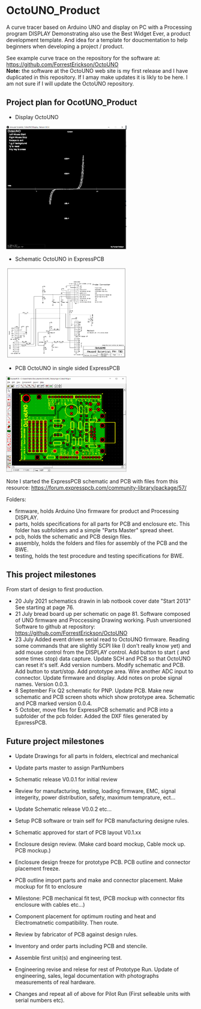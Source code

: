 # OctoUNO_Product
A curve tracer based on Arduino UNO and display on PC with a Processing program DISPLAY
Demonstrating also use the Best Widget Ever, a product development template. And idea for a template for doucmentation to help beginners when developing a project / product.

See example curve trace on the repository for the software at: https://github.com/ForrestErickson/OctoUNO  
**Note:** the software at the OctoUNO web site is my first release and I have duplicated in this repository. If I amay make updates it is likly to be here. I am not sure if I will update the OctoUNO repository.

## Project plan for OcotUNO_Product
- Display OctoUNO
<img alt= "Display OctoUNO" src="https://github.com/ForrestErickson/OctoUNO/blob/main/ScreenShotDisplay.png" width="320" />  


- Schematic OctoUNO in ExpressPCB    
<img alt= "Schematic OctoUNO]" src="/pcb/expresspcb/Schematic20210722_1633.png " width="320" />  

- PCB OctoUNO in single sided ExpressPCB  
<img alt= "PCB OctoUNO in single sided ExpressPCB]" src="/pcb/expresspcb/PCBScreenShot.png " width="320" />  

Note I started the ExpressPCB schematic and PCB with files from this resource: https://forum.expresspcb.com/community-library/package/57/


Folders:  
- firmware, holds Arduino Uno firmware for product and Processing DISPLAY.
- parts, holds specifications for all parts for PCB and enclosure etc. This folder has subfolders and a simple "Parts Master" spread sheet.
- pcb, holds the schematic and PCB design files.
- assembly, holds the folders and files for assembly of the PCB and the BWE.
- testing, holds the test procedure and testing specifications for BWE.

## This project milestones
From start of design to first production.
- 20 July 2021 schematics drawin in lab notbook cover date "Start 2013" See starting at page 76.
- 21 July bread board up per schematic on page 81. Software composed of UNO firmware and Proccessing Drawing working. Push unversioned Software to github at repository: https://github.com/ForrestErickson/OctoUNO
- 23 July Added event driven serial read to OctoUNO firmware. Reading some commands that are slightly SCPI like (I don't really know yet) and add mouse control from the DISPLAY control. Add button to start ( and some times stop) data capture. Update SCH and PCB so that OctoUNO can reset it's self. Add version numbers. Modify schematic and PCB. Add button to start/stop. Add prototype area. Wire another ADC input to connector. Update firmware and display. Add notes on probe signal names. Version 0.0.3.
- 8 September Fix Q2 schematic for PNP. Update PCB. Make new schematic and PCB screen shots which show prototype area. Schematic and PCB marked version 0.0.4.
- 5 October, move files for ExpressPCB schematic and PCB into a subfolder of the pcb folder.  Added the DXF files generated by EpxressPCB.
  
## Future project milestones
 
- Update Drawings for all parts in folders, electrical and mechanical 
- Update parts master to assign PartNumbers
- Schematic release V0.0.1 for initial review
- Review for manufacturing, testing, loading firmware, EMC, signal integerity, power distribution, safety, maximum temprature, ect...
- Update Schematic release V0.0.2 etc...
- Setup PCB software or train self for PCB manufacturing designe rules.

- Schematic approved for start of PCB layout V0.1.xx 
- Enclosure design review. (Make card board mockup, Cable mock up. PCB mockup.) 
- Enclosure design freeze for prototype PCB. PCB outline and connector placement freeze.
- PCB outline import parts and make and connector placement. Make mockup for fit to enclosure
- Milestone: PCB mechanical fit test, (PCB mockup with connector fits enclosure with cables etc...)
- Component placement for optimum routing and heat and Electromatnetic compatibility.  Then route.
- Review by fabricator of PCB against design rules.
- Inventory and order parts including PCB and stencile.
- Assemble first unit(s) and engineering test.
- Engineering revise and relese for rest of Prototype Run. Update of engineering, sales, legal documentation with photographs measurements of real hardware.
- Changes and repeat all of above for Pilot Run (First selleable units with serial numbers etc).



